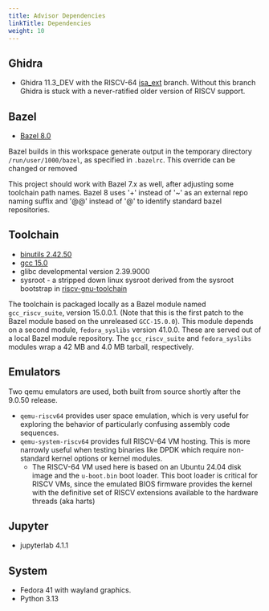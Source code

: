 ```yaml
---
title: Advisor Dependencies
linkTitle: Dependencies
weight: 10
---
```


## Ghidra

* Ghidra 11.3_DEV with the RISCV-64 [isa_ext](https://github.com/thixotropist/ghidra/tree/isa_ext) branch.
Without this branch Ghidra is stuck with a never-ratified older version of RISCV support.

## Bazel

* [Bazel 8.0](https://github.com/bazelbuild/bazel/releases)

Bazel builds in this workspace generate output in the temporary directory `/run/user/1000/bazel`, as specified in `.bazelrc`.
This override can be changed or removed

This project should work with Bazel 7.x as well, after adjusting some toolchain path names.  Bazel 8 uses '+' instead of '~'
as an external repo naming suffix and '@@' instead of '@' to identify standard bazel repositories.

## Toolchain

* [binutils 2.42.50](https://sourceware.org/git/binutils-gdb)
* [gcc 15.0](https://gcc.gnu.org/git/gcc)
* glibc developmental version 2.39.9000
* sysroot - a stripped down linux sysroot derived from the sysroot bootstrap in
  [riscv-gnu-toolchain](https://github.com/riscv-collab/riscv-gnu-toolchain)

The toolchain is packaged locally as a Bazel module named `gcc_riscv_suite`, version 15.0.0.1.
(Note that this is the first patch to the Bazel module based on the unreleased `GCC-15.0.0`).
This module depends on a second module, `fedora_syslibs` version 41.0.0.  These are served out of a local
Bazel module repository.
The `gcc_riscv_suite` and `fedora_syslibs` modules wrap a 42 MB and 4.0 MB tarball, respectively.

## Emulators

Two qemu emulators are used, both built from source shortly after the 9.0.50 release.
* `qemu-riscv64` provides user space emulation, which is very useful for exploring the behavior of
  particularly confusing assembly code sequences.
* `qemu-system-riscv64` provides full RISCV-64 VM hosting.  This is more narrowly useful when testing
  binaries like DPDK which require non-standard kernel options or kernel modules.
    * The RISCV-64 VM used here is based on an Ubuntu 24.04 disk image and the `u-boot.bin` boot loader.
      This boot loader is critical for RISCV VMs, since the emulated BIOS firmware provides the kernel
      with the definitive set of RISCV extensions available to the hardware threads (aka harts)

## Jupyter

* jupyterlab 4.1.1

## System

* Fedora 41 with wayland graphics.
* Python 3.13
